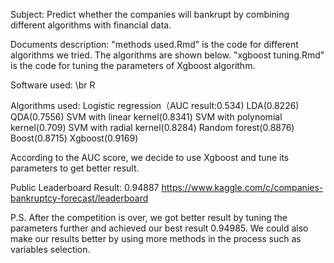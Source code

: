 Subject:
Predict whether the companies will bankrupt by combining different algorithms with financial data.

Documents description:
"methods used.Rmd" is the code for different algorithms we tried. The algorithms are shown below.
"xgboost tuning.Rmd" is the code for tuning the parameters of Xgboost algorithm.

Software used:
\br R

Algorithms used:
Logistic regression（AUC result:0.534)
LDA(0.8226)
QDA(0.7556)
SVM with linear kernel(0.8341)
SVM with polynomial kernel(0.709)
SVM with radial kernel(0.8284)
Random forest(0.8876)
Boost(0.8715)
Xgboost(0.9169)

According to the AUC score, we decide to use Xgboost and tune its parameters to get better result.

Public Leaderboard Result:
0.94887
https://www.kaggle.com/c/companies-bankruptcy-forecast/leaderboard

P.S.
After the competition is over, we got better result by tuning the parameters further and achieved our best result 0.94985.
We could also make our results better by using more methods in the process such as variables selection.
